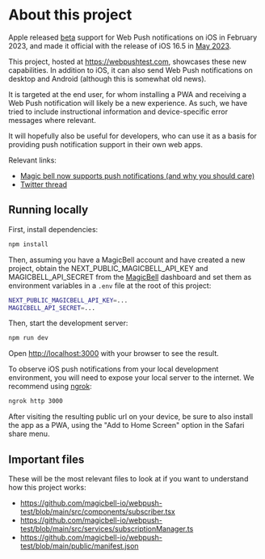 # About this project

Apple released [beta](https://webkit.org/blog/13878/web-push-for-web-apps-on-ios-and-ipados) support for Web Push notifications on iOS in February 2023, and made it official with the release of iOS 16.5 in [May 2023](https://www.macrumors.com/2023/05/09/apple-confirms-ios-16-5-release-date/).

This project, hosted at https://webpushtest.com, showcases these new capabilities. In addition to iOS, it can also send Web Push notifications on desktop and Android (although this is somewhat old news).

It is targeted at the end user, for whom installing a PWA and receiving a Web Push notification will likely be a new experience. As such, we have tried to include instructional information and device-specific error messages where relevant.

It will hopefully also be useful for developers, who can use it as a basis for providing push notification support in their own web apps.

Relevant links:

- [Magic bell now supports push notifications (and why you should care)](https://www.magicbell.com/blog/ios-now-supports-web-push-notifications-and-why-you-should-care)
- [Twitter thread](https://twitter.com/Matt0xley/status/1668912123702030336)

## Running locally

First, install dependencies:

```bash
npm install
```

Then, assuming you have a MagicBell account and have created a new project, obtain the NEXT_PUBLIC_MAGICBELL_API_KEY and MAGICBELL_API_SECRET from the [MagicBell](https://www.magicbell.com/) dashboard and set them as environment variables in a `.env` file at the root of this project:

```bash
NEXT_PUBLIC_MAGICBELL_API_KEY=...
MAGICBELL_API_SECRET=...
```

Then, start the development server:

```bash
npm run dev
```

Open [http://localhost:3000](http://localhost:3000) with your browser to see the result.

To observe iOS push notifications from your local development environment, you will need to expose your local server to the internet. We recommend using [ngrok](https://ngrok.com/):

```bash
ngrok http 3000
```

After visiting the resulting public url on your device, be sure to also install the app as a PWA, using the "Add to Home Screen" option in the Safari share menu.

## Important files

These will be the most relevant files to look at if you want to understand how this project works:

- https://github.com/magicbell-io/webpush-test/blob/main/src/components/subscriber.tsx
- https://github.com/magicbell-io/webpush-test/blob/main/src/services/subscriptionManager.ts
- https://github.com/magicbell-io/webpush-test/blob/main/public/manifest.json
